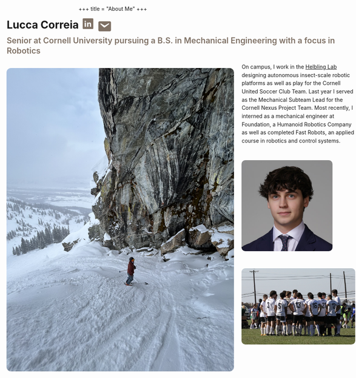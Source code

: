 +++
title = "About Me"
+++

<style>
.full-bleed{
  width:100vw;
  position:relative;
  left:50%;
  right:50%;
  margin-left:-50vw;
  margin-right:-50vw;
  padding:0 clamp(16px,4vw,48px);
}
.subtitle{
  margin-top:8px;
  color:#7f7165;
  font-weight:600;
  font-size:clamp(1rem,2.2vw,1.4rem);
  line-height:1.3;
}
.right-col p{
  margin:0 0 20px 0;         /* blurb where the profile was; pushes images down */
  line-height:1.55;
}
</style>

<div class="full-bleed">

<h1 style="margin:0; display:inline-flex; align-items:center; gap:10px;">
  Lucca Correia
  <a href="https://www.linkedin.com/in/luccaec/" target="_blank" aria-label="LinkedIn">
    <svg xmlns="http://www.w3.org/2000/svg" width="28" height="28" viewBox="0 0 32 32" fill="#7f7165">
      <path d="M29.637 0H2.363C1.057 0 0 1.057 0 2.363v27.274C0 30.944 1.057 32 2.363 32h27.274c1.305 0 2.363-1.056 2.363-2.363V2.363C32 1.057 30.944 0 29.637 0zM9.764 25.452H5.86V12.763h3.904v12.689zM7.812 11.265c-1.186 0-2.147-.951-2.147-2.12 0-1.171.961-2.122 2.147-2.122 1.171 0 2.12.951 2.12 2.122 0 1.169-.949 2.12-2.12 2.12zm17.679 14.187h-3.902v-6.293c0-1.497-.026-3.418-2.074-3.418-2.078 0-2.397 1.617-2.397 3.288v6.423h-3.903v-12.689h3.744v1.728h.05c.522-.981 1.798-2.015 3.698-2.015 3.957 0 4.684 2.604 4.684 5.98v6.996z"/>
    </svg>
  </a>
  <a href="mailto:lec254@cornell.edu" target="_blank" aria-label="Email" 
   style="display:inline-flex; align-items:center; transform:translateY(4px);">
  <svg xmlns="http://www.w3.org/2000/svg" width="40" height="40" viewBox="0 0 24 24" fill="#7f7165">
    <path d="M20 4H4C2.895 4 2 4.895 2 6v12c0 1.105.895 2 2 2h16c1.105 0 2-.895 2-2V6c0-1.105-.895-2-2-2zm-1.35 4.693l-5.823 4.506a2 2 0 0 1-2.654 0L5.35 8.693a.75.75 0 0 1 .9-1.186L12 11l5.75-3.493a.75.75 0 1 1 .9 1.186z"/>
  </svg>
</a>
</h1>

<div class="subtitle">Senior at Cornell University pursuing a B.S. in Mechanical Engineering with a focus in Robotics</div>

<br>

<div style="display:flex; align-items:flex-start; gap:20px; justify-content:flex-start;">

<img src="/Jackson.jpeg#no-hover#start" alt="Ski"
     style="flex:1; max-width:600px; width:100%; height:auto; border-radius:12px;">

<div class="right-col" style="flex:1; display:flex; flex-direction:column; gap:20px; max-width:300px;">
<p>
  On campus, I work in the 
  <a href="https://helbling-lab.github.io/" target="_blank">Helbling Lab</a> 
  designing autonomous insect-scale robotic platforms as well as play for the Cornell United Soccer Club Team. 
  Last year I served as the Mechanical Subteam Lead for the Cornell Nexus Project Team. 
  Most recently, I interned as a mechanical engineer at Foundation, a Humanoid Robotics Company as well as completed Fast Robots, 
  an applied course in robotics and control systems.
</p>


<img src="/ProfilePicture.jpg#no-hover#start" alt="Profile Picture"
     style="width:80%; height:auto; border-radius:10px;">

<img src="/TeamPic.png#no-hover#start" alt="Team Picture"
     style="width:100%; height:auto; border-radius:10px;">
</div>

</div>

<div style="clear:both; margin-top:20px;"></div>

</div>
